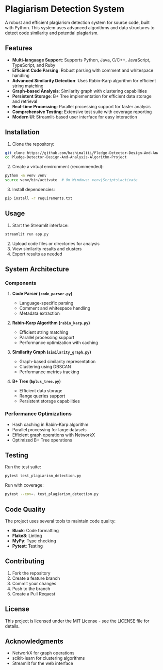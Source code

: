 # Plagiarism Detection System

A robust and efficient plagiarism detection system for source code, built with Python. This system uses advanced algorithms and data structures to detect code similarity and potential plagiarism.

## Features

- **Multi-language Support**: Supports Python, Java, C/C++, JavaScript, TypeScript, and Ruby
- **Efficient Code Parsing**: Robust parsing with comment and whitespace handling
- **Advanced Similarity Detection**: Uses Rabin-Karp algorithm for efficient string matching
- **Graph-based Analysis**: Similarity graph with clustering capabilities
- **Persistent Storage**: B+ Tree implementation for efficient data storage and retrieval
- **Real-time Processing**: Parallel processing support for faster analysis
- **Comprehensive Testing**: Extensive test suite with coverage reporting
- **Modern UI**: Streamlit-based user interface for easy interaction

## Installation

1. Clone the repository:
```bash
git clone https://github.com/hashimaliii/Pledge-Detector-Design-And-Analysis-Algorithm-Project.git
cd Pledge-Detector-Design-And-Analysis-Algorithm-Project
```

2. Create a virtual environment (recommended):
```bash
python -m venv venv
source venv/bin/activate  # On Windows: venv\Scripts\activate
```

3. Install dependencies:
```bash
pip install -r requirements.txt
```

## Usage

1. Start the Streamlit interface:
```bash
streamlit run app.py
```

2. Upload code files or directories for analysis
3. View similarity results and clusters
4. Export results as needed

## System Architecture

### Components

1. **Code Parser (`code_parser.py`)**
   - Language-specific parsing
   - Comment and whitespace handling
   - Metadata extraction

2. **Rabin-Karp Algorithm (`rabin_karp.py`)**
   - Efficient string matching
   - Parallel processing support
   - Performance optimization with caching

3. **Similarity Graph (`similarity_graph.py`)**
   - Graph-based similarity representation
   - Clustering using DBSCAN
   - Performance metrics tracking

4. **B+ Tree (`bplus_tree.py`)**
   - Efficient data storage
   - Range queries support
   - Persistent storage capabilities

### Performance Optimizations

- Hash caching in Rabin-Karp algorithm
- Parallel processing for large datasets
- Efficient graph operations with NetworkX
- Optimized B+ Tree operations

## Testing

Run the test suite:
```bash
pytest test_plagiarism_detection.py
```

Run with coverage:
```bash
pytest --cov=. test_plagiarism_detection.py
```

## Code Quality

The project uses several tools to maintain code quality:

- **Black**: Code formatting
- **Flake8**: Linting
- **MyPy**: Type checking
- **Pytest**: Testing

## Contributing

1. Fork the repository
2. Create a feature branch
3. Commit your changes
4. Push to the branch
5. Create a Pull Request

## License

This project is licensed under the MIT License - see the LICENSE file for details.

## Acknowledgments

- NetworkX for graph operations
- scikit-learn for clustering algorithms
- Streamlit for the web interface 
